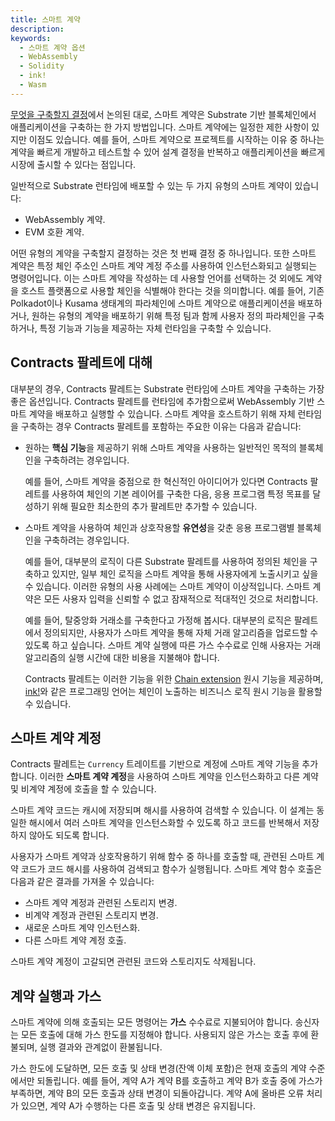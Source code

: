 ```yaml
---
title: 스마트 계약
description:
keywords:
  - 스마트 계약 옵션
  - WebAssembly
  - Solidity
  - ink!
  - Wasm
---
```


[무엇을 구축할지 결정](/design/decide-what-to-build/)에서 논의된 대로, 스마트 계약은 Substrate 기반 블록체인에서 애플리케이션을 구축하는 한 가지 방법입니다.
스마트 계약에는 일정한 제한 사항이 있지만 이점도 있습니다.
예를 들어, 스마트 계약으로 프로젝트를 시작하는 이유 중 하나는 계약을 빠르게 개발하고 테스트할 수 있어 설계 결정을 반복하고 애플리케이션을 빠르게 시장에 출시할 수 있다는 점입니다.

일반적으로 Substrate 런타임에 배포할 수 있는 두 가지 유형의 스마트 계약이 있습니다:

- WebAssembly 계약.
- EVM 호환 계약.

어떤 유형의 계약을 구축할지 결정하는 것은 첫 번째 결정 중 하나입니다.
또한 스마트 계약은 특정 체인 주소인 스마트 계약 계정 주소를 사용하여 인스턴스화되고 실행되는 명령어입니다.
이는 스마트 계약을 작성하는 데 사용할 언어를 선택하는 것 외에도 계약을 호스트 플랫폼으로 사용할 체인을 식별해야 한다는 것을 의미합니다.
예를 들어, 기존 Polkadot이나 Kusama 생태계의 파라체인에 스마트 계약으로 애플리케이션을 배포하거나, 원하는 유형의 계약을 배포하기 위해 특정 팀과 함께 사용자 정의 파라체인을 구축하거나, 특정 기능과 기능을 제공하는 자체 런타임을 구축할 수 있습니다.

## Contracts 팔레트에 대해

대부분의 경우, Contracts 팔레트는 Substrate 런타임에 스마트 계약을 구축하는 가장 좋은 옵션입니다.
Contracts 팔레트를 런타임에 추가함으로써 WebAssembly 기반 스마트 계약을 배포하고 실행할 수 있습니다.
스마트 계약을 호스트하기 위해 자체 런타임을 구축하는 경우 Contracts 팔레트를 포함하는 주요한 이유는 다음과 같습니다:

- 원하는 **핵심 기능**을 제공하기 위해 스마트 계약을 사용하는 일반적인 목적의 블록체인을 구축하려는 경우입니다.

  예를 들어, 스마트 계약을 중점으로 한 혁신적인 아이디어가 있다면 Contracts 팔레트를 사용하여 체인의 기본 레이어를 구축한 다음, 응용 프로그램 특정 목표를 달성하기 위해 필요한 최소한의 추가 팔레트만 추가할 수 있습니다.

- 스마트 계약을 사용하여 체인과 상호작용할 **유연성**을 갖춘 응용 프로그램별 블록체인을 구축하려는 경우입니다.

  예를 들어, 대부분의 로직이 다른 Substrate 팔레트를 사용하여 정의된 체인을 구축하고 있지만, 일부 체인 로직을 스마트 계약을 통해 사용자에게 노출시키고 싶을 수 있습니다.
  이러한 유형의 사용 사례에는 스마트 계약이 이상적입니다. 스마트 계약은 모든 사용자 입력을 신뢰할 수 없고 잠재적으로 적대적인 것으로 처리합니다.

  예를 들어, 탈중앙화 거래소를 구축한다고 가정해 봅시다.
  대부분의 로직은 팔레트에서 정의되지만, 사용자가 스마트 계약을 통해 자체 거래 알고리즘을 업로드할 수 있도록 하고 싶습니다.
  스마트 계약 실행에 따른 가스 수수료로 인해 사용자는 거래 알고리즘의 실행 시간에 대한 비용을 지불해야 합니다.

  Contracts 팔레트는 이러한 기능을 위한 [Chain extension](https://ink.substrate.io/macros-attributes/chain-extension/) 원시 기능을 제공하며, [ink!](https://paritytech.github.io/ink/)와 같은 프로그래밍 언어는 체인이 노출하는 비즈니스 로직 원시 기능을 활용할 수 있습니다.

## 스마트 계약 계정

Contracts 팔레트는 `Currency` 트레이트를 기반으로 계정에 스마트 계약 기능을 추가합니다.
이러한 **스마트 계약 계정**을 사용하여 스마트 계약을 인스턴스화하고 다른 계약 및 비계약 계정에 호출을 할 수 있습니다.

스마트 계약 코드는 캐시에 저장되며 해시를 사용하여 검색할 수 있습니다.
이 설계는 동일한 해시에서 여러 스마트 계약을 인스턴스화할 수 있도록 하고 코드를 반복해서 저장하지 않아도 되도록 합니다.

사용자가 스마트 계약과 상호작용하기 위해 함수 중 하나를 호출할 때, 관련된 스마트 계약 코드가 코드 해시를 사용하여 검색되고 함수가 실행됩니다.
스마트 계약 함수 호출은 다음과 같은 결과를 가져올 수 있습니다:

- 스마트 계약 계정과 관련된 스토리지 변경.
- 비계약 계정과 관련된 스토리지 변경.
- 새로운 스마트 계약 인스턴스화.
- 다른 스마트 계약 계정 호출.

스마트 계약 계정이 고갈되면 관련된 코드와 스토리지도 삭제됩니다.

## 계약 실행과 가스

스마트 계약에 의해 호출되는 모든 명령어는 **가스** 수수료로 지불되어야 합니다.
송신자는 모든 호출에 대해 가스 한도를 지정해야 합니다.
사용되지 않은 가스는 호출 후에 환불되며, 실행 결과와 관계없이 환불됩니다.

가스 한도에 도달하면, 모든 호출 및 상태 변경(잔액 이체 포함)은 현재 호출의 계약 수준에서만 되돌립니다.
예를 들어, 계약 A가 계약 B를 호출하고 계약 B가 호출 중에 가스가 부족하면, 계약 B의 모든 호출과 상태 변경이 되돌아갑니다.
계약 A에 올바른 오류 처리가 있으면, 계약 A가 수행하는 다른 호출 및 상태 변경은 유지됩니다.